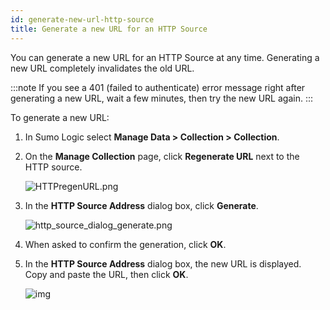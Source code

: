 ```yaml
---
id: generate-new-url-http-source
title: Generate a new URL for an HTTP Source
---
```




You can generate a new URL for an HTTP Source at any time. Generating a new URL completely invalidates the old URL.

:::note
If you see a 401 (failed to authenticate) error message right after generating a new URL, wait a few minutes, then try the new URL again.
:::

To generate a new URL:

1. In Sumo Logic select **Manage Data \> Collection \> Collection**. 

1. On the **Manage Collection** page, click **Regenerate URL** next to the HTTP source.

    ![HTTPregenURL.png](/img/send-data/regenerate-url.png)

1. In the **HTTP Source Address** dialog box, click **Generate**.

    ![http_source_dialog_generate.png](/img/send-data/generate-new-url.png)    

1. When asked to confirm the generation, click **OK**.
1. In the **HTTP Source Address** dialog box, the new URL is displayed. Copy and paste the URL, then click **OK**.

    ![img](/img/send-data/http_source_dialog_with_button.png)
